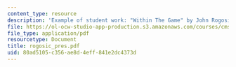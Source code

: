 ```yaml
---
content_type: resource
description: 'Example of student work: "Within The Game" by John Rogosic.'
file: https://ol-ocw-studio-app-production.s3.amazonaws.com/courses/cms-600-videogame-theory-and-analysis-fall-2007/80ad5105c356ae8d4eff841e2dc4373d_rogosic_pres.pdf
file_type: application/pdf
resourcetype: Document
title: rogosic_pres.pdf
uid: 80ad5105-c356-ae8d-4eff-841e2dc4373d
---
```

